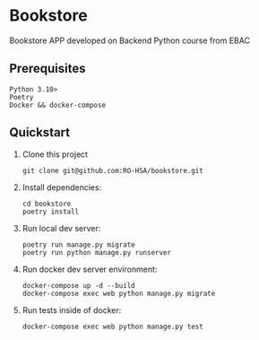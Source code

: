 # Bookstore

Bookstore APP developed on Backend Python course from EBAC

## Prerequisites

```
Python 3.10>
Poetry
Docker && docker-compose

```

## Quickstart

1. Clone this project

   ```shell
   git clone git@github.com:RO-HSA/bookstore.git
   ```

2. Install dependencies:

   ```shell
   cd bookstore
   poetry install
   ```

3. Run local dev server:

   ```shell
   poetry run manage.py migrate
   poetry run python manage.py runserver
   ```
   
4. Run docker dev server environment:

   ```shell
   docker-compose up -d --build 
   docker-compose exec web python manage.py migrate
   ```

5. Run tests inside of docker:

   ```shell
   docker-compose exec web python manage.py test